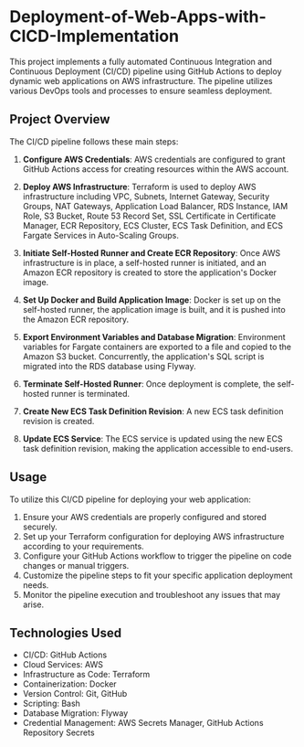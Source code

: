 # Deployment-of-Web-Apps-with-CICD-Implementation

This project implements a fully automated Continuous Integration and Continuous Deployment (CI/CD) pipeline using GitHub Actions to deploy dynamic web applications on AWS infrastructure. The pipeline utilizes various DevOps tools and processes to ensure seamless deployment.

## Project Overview

The CI/CD pipeline follows these main steps:

1. **Configure AWS Credentials**: AWS credentials are configured to grant GitHub Actions access for creating resources within the AWS account.

2. **Deploy AWS Infrastructure**: Terraform is used to deploy AWS infrastructure including VPC, Subnets, Internet Gateway, Security Groups, NAT Gateways, Application Load Balancer, RDS Instance, IAM Role, S3 Bucket, Route 53 Record Set, SSL Certificate in Certificate Manager, ECR Repository, ECS Cluster, ECS Task Definition, and ECS Fargate Services in Auto-Scaling Groups.

3. **Initiate Self-Hosted Runner and Create ECR Repository**: Once AWS infrastructure is in place, a self-hosted runner is initiated, and an Amazon ECR repository is created to store the application's Docker image.

4. **Set Up Docker and Build Application Image**: Docker is set up on the self-hosted runner, the application image is built, and it is pushed into the Amazon ECR repository.

5. **Export Environment Variables and Database Migration**: Environment variables for Fargate containers are exported to a file and copied to the Amazon S3 bucket. Concurrently, the application's SQL script is migrated into the RDS database using Flyway.

6. **Terminate Self-Hosted Runner**: Once deployment is complete, the self-hosted runner is terminated.

7. **Create New ECS Task Definition Revision**: A new ECS task definition revision is created.

8. **Update ECS Service**: The ECS service is updated using the new ECS task definition revision, making the application accessible to end-users.

## Usage

To utilize this CI/CD pipeline for deploying your web application:

1. Ensure your AWS credentials are properly configured and stored securely.
2. Set up your Terraform configuration for deploying AWS infrastructure according to your requirements.
3. Configure your GitHub Actions workflow to trigger the pipeline on code changes or manual triggers.
4. Customize the pipeline steps to fit your specific application deployment needs.
5. Monitor the pipeline execution and troubleshoot any issues that may arise.



## Technologies Used

- CI/CD: GitHub Actions
- Cloud Services: AWS
- Infrastructure as Code: Terraform
- Containerization: Docker
- Version Control: Git, GitHub
- Scripting: Bash
- Database Migration: Flyway
- Credential Management: AWS Secrets Manager, GitHub Actions Repository Secrets
